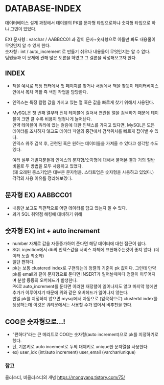 # DATABASE-INDEX  
데이터베이스 설계 과정에서 테이블의 PK를 문자형 타입으로하냐 숫자형 타입으로 하냐 고민이 있었다.  
  
EX) 문자형 : varchar / AABBCC01 과 같이 문자+숫자형으로 이름만 봐도 내용물이 무엇인지 알 수 있게 한다.  
    숫자형 : int / auto_increment 로 만들기 쉬우나 내용물이 무엇인지는 알 수 없다.  
    팀원들과 이 문제에 관해 많은 토론을 하였고 그 결론을 작성해보고자 한다.  
    
  
  
## INDEX
- 책을 예시로 특정 챕터에서 첫 페이지를 찾거나 서점에서 책을 찾듯이 데이터베이스안에서 목차 역활 즉 색인 작업을 담당한다. 
- 인덱스는 특정 칼럼 값을 가지고 있는 열 혹은 값을 빠르게 찾기 위해서 사용된다. 
- MySQL은 첫 번째 열부터 전체 테이블에 걸쳐서 연관된 열을 검색하기 때문에 테이블이 크면 클 수록 비용이 엄청나게 늘어난다.  
만약 테이블이 쿼리에 있는 컬럼에 대한 인텍스를 가지고 있다면, MySQL은 모든 데이터를 조사하지 않고도 데이터 파일의 중간에서 검색위치를 빠르게 잡아낼 수 있다.  
인덱스 위주 검색 후, 관련된 혹은 원하는 데이터들을 가져올 수 있다고 생각할 수도 있다.
  
  
  
    여러 실무 개발자분들께 인덱스의 문자형/숫자형에 대해서 물어본 결과 거의 절반 비율로 두 방법을 모두 사용하고 있었다.  
    (꽤 오래된 중소기업은 대부분 문자형을. 스타트업은 숫자형을 사용하고 있었다.)  
    각각의 사용 이유를 정리해보겠다. 
  
  
  
## 문자형 EX) AABBCC01
- 내용만 보고도 직관적으로 어떤 데이터를 담고 있는지 알 수 있다.
- 과거 SQL 취약점 해킹에 대비하기 위해
  
  
  

## 숫자형 EX) int + auto increment
- number 자체로 값을 자동증가하여 준다면 해당 데이터에 대한 접근이 쉽다.
- SQL injection에서 db의 인덱스값을 서비스 자체에 표현해주는것이 좋지 않다. (데이터 노출 최소화)
- 일단 편하다.
- pk는 보통 clustered index로 구현되는데 정렬의 기준이 pk 값이다. 그런데 만약 pk를 email과 같이 문자형으로 둔다면 INSERT가 일어날때마다 정렬이 이루어지며 분할 등등의 오버헤드가 발생한다.  
PK로 auto_increment를 둔다면 이러한 재정렬이 일어나지도 않고 마지막 행에만 추가가 이루어지기 때문에 위와 같은 오버헤드가 일어나지 않는다.  
만일 pk를 지정하지 않으면 mysql에서 자동으로 (암묵적으로) clustertd index를 생성하는데 이것은 쿼리문에서는 사용할 수가 없어서 비추천을 한다.  

  
  
  
## COG은 숫자형으로...!
- "편하다"라는 큰 메리트로 COG는 숫자형(auto increment)으로 pk를 지정하기로했다.
- 단, 기본키로 auto incement로 두되 대체키로 unique한 문자열을 사용한다.
- ex) user_idx (int/auto increment) user_email (varchar/unique)


  
  
  

### 참고
클러스터, 비클러스터의 개념 <https://mongyang.tistory.com/75/>

